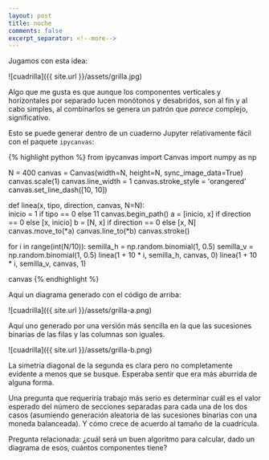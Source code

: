 ```yaml
--- 
layout: post 
title: noche 
comments: false 
excerpt_separator: <!--more--> 
---
```


Jugamos con esta idea:

![cuadrilla]({{ site.url }}/assets/grilla.jpg) 

<!--more-->

Algo que me gusta es que aunque los componentes verticales y horizontales
por separado lucen monótonos y desabridos, son al fin y al cabo simples,
al combinarlos se genera un patrón que _parece_ complejo, significativo. 

Esto se puede generar dentro de un cuaderno Jupyter relativamente fácil
con el paquete `ipycanvas`:

{% highlight python %} 
from ipycanvas import Canvas 
import numpy as np

N = 400 
canvas = Canvas(width=N, height=N, sync_image_data=True) 
canvas.scale(1) 
canvas.line_width = 1 
canvas.stroke_style = 'orangered' 
canvas.set_line_dash([10, 10])

def linea(x, tipo, direction, canvas, N=N):   
    inicio = 1 if tipo == 0 else 11 
    canvas.begin_path() 
    a = [inicio, x] if direction == 0 else [x, inicio] 
    b = [N, x] if direction == 0 else [x, N] 
    canvas.move_to(*a) 
    canvas.line_to(*b) 
    canvas.stroke()

for i in range(int(N/10)):
    semilla_h = np.random.binomial(1, 0.5)
    semilla_v = np.random.binomial(1, 0.5)
    linea(1 + 10 * i, semilla_h, canvas, 0)
    linea(1 + 10 * i, semilla_v, canvas, 1)

canvas
{% endhighlight %}

Aquí un diagrama generado con el código de arriba:

![cuadrilla]({{ site.url }}/assets/grilla-a.png)

Aquí uno generado por una versión más sencilla en la que las sucesiones
binarias de las filas y las columnas son iguales. 

![cuadrilla]({{ site.url }}/assets/grilla-b.png) 

La simetría diagonal de la segunda es clara pero no completamente evidente
a menos que se busque. Esperaba sentir que era más aburrida de alguna
forma.

Una pregunta que requeriría trabajo más serio es determinar cuál es el
valor esperado del número de secciones separadas para cada una de los dos
casos (asumiendo generación aleatoria de las sucesiones binarias con una
moneda balanceada). Y cómo crece de acuerdo al tamaño de la cuadrícula.

Pregunta relacionada: ¿cuál será un buen algoritmo para calcular, dado un
diagrama de esos, cuántos componentes tiene?


